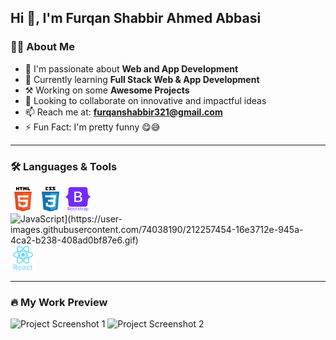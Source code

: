 ## Hi 👋, I'm Furqan Shabbir Ahmed Abbasi

### 👨‍💻 About Me

- 👀 I'm passionate about **Web and App Development**
- 🌱 Currently learning **Full Stack Web & App Development**
- ⚒️ Working on some **Awesome Projects**
- 💬 Looking to collaborate on innovative and impactful ideas
- 📫 Reach me at: **furqanshabbir321@gmail.com**
- ⚡ Fun Fact: I'm pretty funny 😋😅

---

### 🛠️ Languages & Tools

<p align="left">
  <img src="https://raw.githubusercontent.com/devicons/devicon/master/icons/html5/html5-original-wordmark.svg" alt="HTML5" width="40" height="40"/>
  <img src="https://raw.githubusercontent.com/devicons/devicon/master/icons/css3/css3-original-wordmark.svg" alt="CSS3" width="40" height="40"/>
  <img src="https://raw.githubusercontent.com/devicons/devicon/master/icons/bootstrap/bootstrap-plain-wordmark.svg" alt="Bootstrap" width="40" height="40"/>
  <img src="[https://raw.githubusercontent.com/devicons/devicon/master/icons/javascript/javascript-original.svg" alt="JavaScript](https://user-images.githubusercontent.com/74038190/212257454-16e3712e-945a-4ca2-b238-408ad0bf87e6.gif)" width="40" height="40"/>
  <img src="https://raw.githubusercontent.com/devicons/devicon/master/icons/react/react-original-wordmark.svg" alt="React" width="40" height="40"/>
</p>

---

### 🔥 My Work Preview

<p align="left">
  <img src="https://github.com/user-attachments/assets/4c2372b8-4c41-4954-b71c-ec2997aca390" alt="Project Screenshot 1" width="300"/>
  <img src="https://github.com/user-attachments/assets/798781bb-f488-4e3d-b472-37eb5f06f33e" alt="Project Screenshot 2" width="300"/>
</p>
